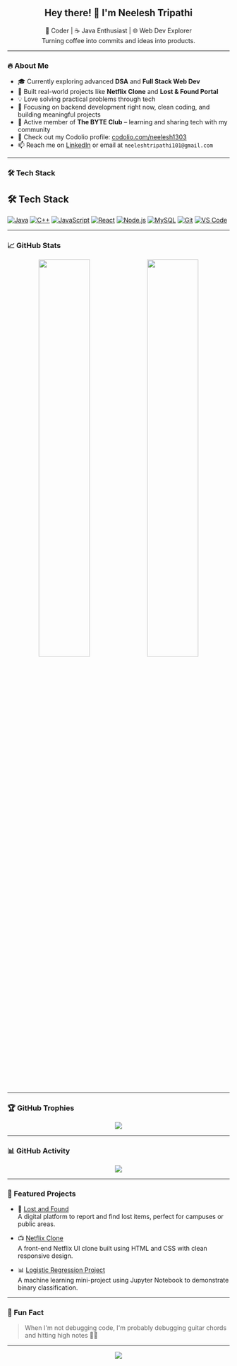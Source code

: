 <!-- GitHub Profile README for Neelesh Tripathi -->

<h2 align="center">Hey there! 👋 I'm Neelesh Tripathi</h2>
<p align="center">
  🚀 Coder | ☕ Java Enthusiast | 🌐 Web Dev Explorer<br>
  Turning coffee into commits and ideas into products.
</p>

---

### 🔥 About Me

- 🎓 Currently exploring advanced **DSA** and **Full Stack Web Dev**
- 🌱 Built real-world projects like **Netflix Clone** and **Lost & Found Portal**
- 💡 Love solving practical problems through tech
- 🧠 Focusing on backend development right now, clean coding, and building meaningful projects
- 🏫 Active member of **The BYTE Club** – learning and sharing tech with my community
- 📇 Check out my Codolio profile: [codolio.com/neelesh1303](https://codolio.com/profile/neelesh1303)
- 📫 Reach me on [LinkedIn](https://www.linkedin.com/in/neelesh-kumar-tripathi-11256728a/) or email at `neeleshtripathi101@gmail.com`

---

### 🛠️ Tech Stack

## 🛠️ Tech Stack

[![Java](https://img.shields.io/badge/Java-ED8B00?style=flat&logo=java&logoColor=white)](https://www.oracle.com/java/technologies/javase-downloads.html)
[![C++](https://img.shields.io/badge/C++-00599C?style=flat&logo=cplusplus&logoColor=white)](https://isocpp.org/get-started)
[![JavaScript](https://img.shields.io/badge/JavaScript-F7DF1E?style=flat&logo=javascript&logoColor=black)](https://developer.mozilla.org/en-US/docs/Web/JavaScript)
[![React](https://img.shields.io/badge/React-20232A?style=flat&logo=react&logoColor=61DAFB)](https://reactjs.org/)
[![Node.js](https://img.shields.io/badge/Node.js-339933?style=flat&logo=nodedotjs&logoColor=white)](https://nodejs.org/)
[![MySQL](https://img.shields.io/badge/MySQL-00758F?style=flat&logo=mysql&logoColor=white)](https://dev.mysql.com/downloads/)
[![Git](https://img.shields.io/badge/Git-F05032?style=flat&logo=git&logoColor=white)](https://git-scm.com/downloads)
[![VS Code](https://img.shields.io/badge/VS%20Code-007ACC?style=flat&logo=visual-studio-code&logoColor=white)](https://code.visualstudio.com/download)


---

### 📈 GitHub Stats

<p align="center">
  <img src="https://github-readme-stats.vercel.app/api?username=neelesh1303&show_icons=true&theme=radical" width="48%" />
  <img src="https://github-readme-stats.vercel.app/api/top-langs/?username=neelesh1303&layout=compact&theme=radical" width="48%" />
</p>

---

### 🏆 GitHub Trophies

<p align="center">
  <img src="https://github-profile-trophy.vercel.app/?username=neelesh1303&theme=onedark" />
</p>

---

### 📊 GitHub Activity

<p align="center">
  <img src="https://github-readme-activity-graph.vercel.app/graph?username=neelesh1303&theme=github-compact" />
</p>

---

### 🚀 Featured Projects

- 🔎 [Lost and Found](https://github.com/neelesh1303/lost-and-found)  
  A digital platform to report and find lost items, perfect for campuses or public areas.

- 📺 [Netflix Clone](https://github.com/neelesh1303/netflix-clone)  
  A front-end Netflix UI clone built using HTML and CSS with clean responsive design.

- 📊 [Logistic Regression Project](https://github.com/neelesh1303/logistic-regression-project)  
  A machine learning mini-project using Jupyter Notebook to demonstrate binary classification.

---

### 🎸 Fun Fact

> When I'm not debugging code, I'm probably debugging guitar chords and hitting high notes 🎸🎤

---

<p align="center">
  <a href="https://github.com/neelesh1303"><img src="https://img.shields.io/github/followers/neelesh1303?label=Follow&style=social"></a>
</p>

